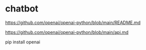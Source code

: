 # chatbot
https://github.com/openai/openai-python/blob/main/README.md

https://github.com/openai/openai-python/blob/main/api.md

pip install openai
